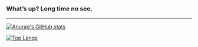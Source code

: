 ### What’s up? Long time no see.
---

[![Anurag's GitHub stats](https://github-readme-stats.vercel.app/api?username=memorisecodead&rank_icon=github&border_color=true&theme=dark)](https://github.com/anuraghazra/github-readme-stats)

[![Top Langs](https://github-readme-stats.vercel.app/api/top-langs/?username=memorisecodead&hide_progress=true&theme=dark)](https://github.com/anuraghazra/github-readme-stats)
